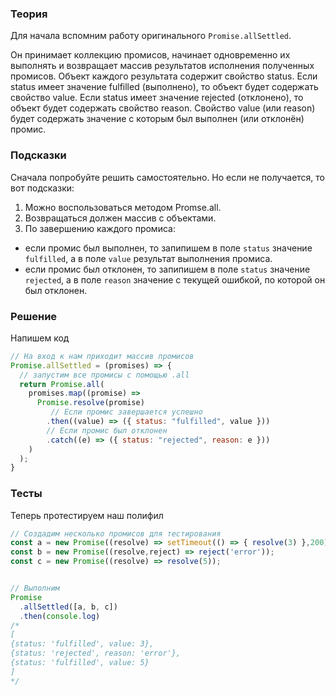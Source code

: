 ﻿---
excluded:
  - js/promise
---

### Теория

Для начала вспомним работу оригинального `Promise.allSettled`.

Он принимает коллекцию промисов, начинает одновременно их выполнять и возвращает массив результатов исполнения полученных промисов. Объект каждого результата содержит свойство status. Если status имеет значение fulfilled (выполнено), то объект будет содержать свойство value. Если status имеет значение rejected (отклонено), то объект будет содержать свойство reason. Свойство value (или reason) будет содержать значение с которым был выполнен (или отклонён) промис.

### Подсказки

Сначала попробуйте решить самостоятельно. Но если не получается, то вот подсказки:

1. Можно воспользоваться методом Promse.all.
2. Возвращаться должен массив  с объектами.
3. По завершению каждого промиса:
  - если промис был выполнен, то запипишем в поле `status` значение `fulfilled`, а в поле `value` результат выполнения промиса.
  - если промис был отклонен, то запипишем в поле `status` значение `rejected`, а в поле `reason` значение с текущей ошибкой, по которой он был отклонен.


### Решение

Напишем код

```js
// На вход к нам приходит массив промисов
Promise.allSettled = (promises) => {
  // запустим все промисы с помощью .all
  return Promise.all(
    promises.map((promise) =>
      Promise.resolve(promise)
         // Если промис завершается успешно
        .then((value) => ({ status: "fulfilled", value }))
        // Если промис был отклонен
        .catch((e) => ({ status: "rejected", reason: e }))
    )
  );
}
```

### Тесты

Теперь протестируем наш полифил

```js
// Создадим несколько промисов для тестирования
const a = new Promise((resolve) => setTimeout(() => { resolve(3) },200));
const b = new Promise((resolve,reject) => reject('error'));
const c = new Promise((resolve) => resolve(5));


// Выполним
Promise
  .allSettled([a, b, c])
  .then(console.log)
/*
[
{status: 'fulfilled', value: 3},
{status: 'rejected', reason: 'error'},
{status: 'fulfilled', value: 5}
]
*/
```
